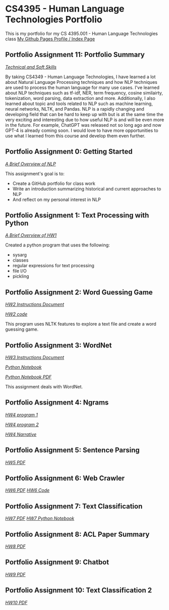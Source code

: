# CS4395 - Human Language Technologies Portfolio
This is my portfolio for my CS 4395.001 - Human Language Technologies class
[My Github Pages Profile / Index Page](https://utddavid.github.io/CS4395-Human-Language-Technologies-Portfolio/)

## Portfolio Assignment 11: Portfolio Summary
*[Technical and Soft Skills](/skills.md)*

By taking CS4349 - Human Language Technologies, I have learned a lot about Natural Language Processing techniques and how NLP techniques are used to process the human language for many use cases. I've learned about NLP techniques such as tf-idf, NER, term frequency, cosine similairty, tokenization, word parsing, data extraction and more. Additionally, I also learned about topic and tools related to NLP such as machine learning, neural networks, NLTK, and Pandas. NLP is a rapidly changing and developing field that can be hard to keep up with but is at the same time the very exciting and interesting due to how useful NLP is and will be even more in the future. For example, ChatGPT was released not so long ago and now GPT-4 is already coming soon. I would love to have more opportunities to use what I learned from this course and develop them even further.

## Portfolio Assignment 0: Getting Started
*[A Brief Overview of NLP](/HW0_Portfolio_Setup/Overview_of_NLP.pdf)*

This assignment's goal is to:
* Create a GitHub portfolio for class work
* Write an introduction summarizing historical and current approaches to NLP
* And reflect on my personal interest in NLP

## Portfolio Assignment 1: Text Processing with Python
*[A Brief Overview of HW1](/HW1_Text_Processing/Overview_of_HW1.pdf)*

Created a python program that uses the following:
* sysarg
* classes
* regular expressions for text processing
* file I/O
* pickling 

## Portfolio Assignment 2: Word Guessing Game
*[HW2 Instructions Document](/HW2_Word_Guessing_Game/Portfolio%20Chapter%205%20Word%20Guess%20Game.pdf)*

*[HW2 code](/HW2_Word_Guessing_Game/HW2_dxn180015.py)*

This program uses NLTK features to explore a text file and create a word guessing game.

## Portfolio Assignment 3: WordNet
*[HW3 Instructions Document](/HW3_WordNet/Portfolio%20Chapter%207%20WordNet.pdf)*

*[Python Notebook](/HW3_WordNet/CS4395_HW3.ipynb)*

*[Python Notebook PDF](/HW3_WordNet/CS4395_HW3.pdf)*

This assignment deals with WordNet.

## Portfolio Assignment 4: Ngrams
*[HW4 program 1](/HW4_Ngrams/HW4_Part1_dxn180015.py)*

*[HW4 program 2](/HW4_Ngrams/HW4_Part2_dxn180015.py)*

*[HW4 Narrative](/HW4_Ngrams/HW4_Ngrams_dxn180015.pdf)*

## Portfolio Assignment 5: Sentence Parsing
*[HW5 PDF](/HW5_Sentence_Parsing/HW5_Sentence_Parsing.pdf)*

## Portfolio Assignment 6: Web Crawler
*[HW6 PDF](/HW6_Web_Crawler/HW6_dxn180015.pdf)*
*[HW6 Code](/HW6_Web_Crawler/HW6_dxn180015.py)*

## Portfolio Assignment 7: Text Classification
*[HW7 PDF](/HW7_Text_Classification/HW7_dxn180015.pdf)*
*[HW7 Python Notebook](/HW7_Text_Classification/HW7_dxn180015.ipynb)*

## Portfolio Assignment 8: ACL Paper Summary
*[HW8 PDF](/HW8_ACL_Paper_Summary/HW8_dxn180015.pdf)*

## Portfolio Assignment 9: Chatbot
*[HW9 PDF](/HW9_Chatbot/Chatbot.pdf)*

## Portfolio Assignment 10: Text Classification 2
*[HW10 PDF](/HW10_Text_Classification_2/CS4395_HW10.pdf)*